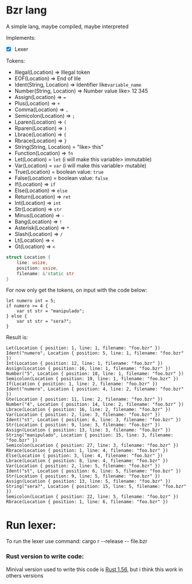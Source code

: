 # Bzr lang

A simple lang, maybe compiled, maybe interpreted

Implements: <br>
- [x] Lexer

Tokens:
- Illegal(Location) => Illegal token 
- EOF(Location) => End of lile 
- Ident(String, Location) => Identifier like`variable_name` 
- Number(String, Location) => Number value like> 12 345 
- Assign(Location) => `=` 
- Plus(Location) => `+` 
- Comma(Location) => `,` 
- Semicolon(Location) => `;` 
- Lparen(Location) => `(` 
- Rparen(Location) => `)` 
- Lbrace(Location) => `{` 
- Rbrace(Location) => `}` 
- String(String, Location) = "like> this" 
- Function(Location) =>  `fn` 
- Let(Location) = `let` (i will make this variable> immutable) 
- Var(Location) = `var` (i will make this variable> mutable) 
- True(Location) = boolean value: `true` 
- False(Location) = boolean value: `false` 
- If(Location) => `if` 
- Else(Location) =>  `else` 
- Return(Location) =>  `ret` 
- Int(Location) =>  `int` 
- Str(Location) =>  `str` 
- Minus(Location) => `-` 
- Bang(Location) => `!` 
- Asterisk(Location) => `*` 
- Slash(Location) => `/` 
- Lt(Location) => `<` 
- Gt(Location) => `<` 

```rust
struct Location {
    line: usize,
    position: usize,
    filename: &'static str
}
```

For now only get the tokens, on input with the code below:

```
let numero int = 5;
if numero >= 4 {
	var st str = "manipulado";
} else {
	var st str = "sera?";
} 
```

Result is:

```
Let(Location { position: 1, line: 1, filename: "foo.bzr" })
Ident("numero", Location { position: 5, line: 1, filename: "foo.bzr" })
Int(Location { position: 12, line: 1, filename: "foo.bzr" })
Assign(Location { position: 16, line: 1, filename: "foo.bzr" })
Number("5", Location { position: 18, line: 1, filename: "foo.bzr" })
Semicolon(Location { position: 19, line: 1, filename: "foo.bzr" })
If(Location { position: 1, line: 2, filename: "foo.bzr" })
Ident("numero", Location { position: 4, line: 2, filename: "foo.bzr" })
Gte(Location { position: 11, line: 2, filename: "foo.bzr" })
Number("4", Location { position: 14, line: 2, filename: "foo.bzr" })
Lbrace(Location { position: 16, line: 2, filename: "foo.bzr" })
Var(Location { position: 2, line: 3, filename: "foo.bzr" })
Ident("st", Location { position: 6, line: 3, filename: "foo.bzr" })
Str(Location { position: 9, line: 3, filename: "foo.bzr" })
Assign(Location { position: 13, line: 3, filename: "foo.bzr" })
String("manipulado", Location { position: 15, line: 3, filename: "foo.bzr" })
Semicolon(Location { position: 27, line: 3, filename: "foo.bzr" })
Rbrace(Location { position: 1, line: 4, filename: "foo.bzr" })
Else(Location { position: 3, line: 4, filename: "foo.bzr" })
Lbrace(Location { position: 8, line: 4, filename: "foo.bzr" })
Var(Location { position: 2, line: 5, filename: "foo.bzr" })
Ident("st", Location { position: 6, line: 5, filename: "foo.bzr" })
Str(Location { position: 9, line: 5, filename: "foo.bzr" })
Assign(Location { position: 13, line: 5, filename: "foo.bzr" })
String("sera?", Location { position: 15, line: 5, filename: "foo.bzr" })
Semicolon(Location { position: 22, line: 5, filename: "foo.bzr" })
Rbrace(Location { position: 1, line: 6, filename: "foo.bzr" })
```

# Run lexer:

To run the lexer use command: cargo r --release -- file.bzr


### Rust version to write code:

Minival version used to write this code is [Rust 1.56](https://github.com/rust-lang/rust/releases/tag/1.56.0), but i think this work in others versions